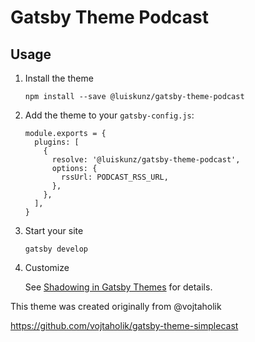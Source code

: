 # Gatsby Theme Podcast

## Usage

1. Install the theme

   ```
   npm install --save @luiskunz/gatsby-theme-podcast
   ```

1. Add the theme to your `gatsby-config.js`:

   ```
   module.exports = {
     plugins: [
       {
         resolve: '@luiskunz/gatsby-theme-podcast',
         options: {
           rssUrl: PODCAST_RSS_URL,
         },
       },
     ],
   }
   ```

1. Start your site

   ```
   gatsby develop
   ```

1. Customize

   See [Shadowing in Gatsby Themes](https://www.gatsbyjs.org/docs/themes/shadowing/) for details.

This theme was created originally from @vojtaholik

https://github.com/vojtaholik/gatsby-theme-simplecast